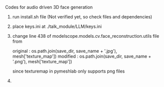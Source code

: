Codes for audio driven 3D face generation

1. run install.sh file (Not verified yet, so check files and dependencies)
2. place keys.ini at ./talk_module/LLM/keys.ini
3. change line 438 of modelscope.models.cv.face_reconstruction.utils file from 

    original : os.path.join(save_dir, save_name + '.jpg'), mesh['texture_map']) 
    modified : os.path.join(save_dir, save_name + '.png'), mesh['texture_map'])

    since texturemap in pymeshlab only supports png files

4. 
